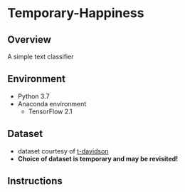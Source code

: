 # Temporary-Happiness
## Overview
A simple text classifier

## Environment
* Python 3.7
* Anaconda environment
  * TensorFlow 2.1

## Dataset
* dataset courtesy of [t-davidson](https://github.com/t-davidson/hate-speech-and-offensive-language/tree/master/data)
* **Choice of dataset is temporary and may be revisited!**

## Instructions
